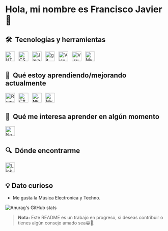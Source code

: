 # Hola, mi nombre es Francisco Javier   👋

## 🛠  Tecnologías y herramientas

[<img src="https://img.shields.io/badge/HTML5-282C34?logo=html5&logoColor=E34F26" alt="HTML5 logo" title="HTML5" height="30" />][tech_tools_anchor]
&nbsp;
[<img src="https://img.shields.io/badge/CSS3-282C34?logo=css3&logoColor=1572B6" alt="CSS3 logo" title="CSS3" height="30" />][tech_tools_anchor]
&nbsp;
[<img src="https://img.shields.io/badge/JavaScript-282C34?logo=javascript&logoColor=F7DF1E" alt="JavaScript logo" title="JavaScript" height="30" />][tech_tools_anchor]
&nbsp;
[<img src="https://img.shields.io/badge/git-282C34?logo=git&logoColor=F05032" alt="git logo" title="git" height="30" />][tech_tools_anchor]
&nbsp;
[<img src="https://img.shields.io/badge/VS%20Code-282C34?logo=visual-studio-code&logoColor=007ACC" alt="Visual Studio Code logo" title="Visual Studio Code" height="30" />][tech_tools_anchor]
&nbsp;
[<img src="https://img.shields.io/badge/chatGPT-282C34?logo=openai&logoColor=white" alt="Visual Studio Code logo" title="chat GPT" height="30" />][tech_tools_anchor]
&nbsp;
 [<img src="https://img.shields.io/badge/bootstrap-282C34?logo=bootstrap&logoColor=780DF5" alt="MySQL" title="Node.js" height="30" />][learning_next_anchor]
&nbsp;

<a name="learning-next"></a>

 ## 📖  Qué estoy aprendiendo/mejorando actualmente

[<img src="https://img.shields.io/badge/React Native-282C34?logo=react&logoColor=61DAFB" alt="React Native logo" title="React Native" height="30" />][tech_tools_anchor]
&nbsp;
[<img src="https://img.shields.io/badge/c%23-282C34?logo=csharp&logoColor=795CDC" alt="C#" title="Node.js" height="30" />][learning_next_anchor]
&nbsp;
[<img src="https://img.shields.io/badge/.NET-282C34?logo=.net&logoColor=502BD3" alt=".NET" title="Node.js" height="30" />][learning_next_anchor]
&nbsp;
[<img src="https://img.shields.io/badge/mysql-282C34?logo=mysql&logoColor=005883" alt="MySQL" title="Node.js" height="30" />][learning_next_anchor]
&nbsp;
<!--[<img src="https://img.shields.io/static/v1?label=&message=styled-components&color=282C34&logo=styled-components&logoColor=DB7093" alt="styled-components logo" title="styled-components" height="30" />][learning_now_anchor]-->


## 👾  Qué me interesa aprender en algún momento

[<img src="https://img.shields.io/badge/Node.js-282C34?logo=node.js&logoColor=339933" alt="Node.js logo" title="Node.js" height="30" />][learning_next_anchor]
&nbsp;

<!-- [<img src="https://img.shields.io/badge/Flutter-282C34?logo=flutter&logoColor=02569B" alt="Flutter logo" title="Flutter" height="25" />][learning_next_anchor]
&nbsp;
[<img src="https://img.shields.io/badge/GraphQL-282C34?logo=graphql&logoColor=E10098" alt="GraphQL logo" title="GraphQL" height="25" />][learning_next_anchor]
&nbsp;
[<img src="https://img.shields.io/badge/MongoDB-282C34?logo=mongodb&logoColor=47A248" alt="MongoDB logo" title="MongoDB" height="25" />][learning_next_anchor]
&nbsp;
[<img src="https://img.shields.io/badge/Sass-282C34?logo=sass&logoColor=CC6699" alt="Sass logo" title="Sass" height="25" />][learning_next_anchor]
&nbsp;
[<img src="https://img.shields.io/badge/Tailwind%20CSS-282C34?logo=tailwind-css&logoColor=38B2AC" alt="Tailwind CSS logo" title="Tailwind CSS" height="25" />][learning_next_anchor]
&nbsp;
[<img src="https://img.shields.io/badge/Next.js-282C34?logo=next.js&logoColor=FFFFFF" alt="Next.js logo" title="Next.js" height="25" />][learning_next_anchor]
&nbsp;
[<img src="https://img.shields.io/badge/Express-282C34?logo=express&logoColor=FFFFFF" alt="Express.js logo" title="Express.js" height="25" />][learning_next_anchor] -->

## 🔍  Dónde encontrarme

[<img src="https://img.shields.io/badge/LinkedIn-282C34?logo=linkedin&logoColor=0077B5" alt="LinkedIn logo" title="LinkedIn" height="30" />](https://www.linkedin.com/in/francisco-javier-concepcion-cedeno)

[tech_tools_anchor]: #bonjour--
[learning_now_anchor]: #learning-now
[learning_next_anchor]: #learning-next

## 💡 Dato curioso

* Me gusta la Música Electronica y Techno.

 ![Anurag's GitHub stats](https://github-readme-stats.vercel.app/api?username=franciscojcc007&theme=dark) 

> **Nota:** Este README es un trabajo en progreso, si deseas contribuir o tienes algún consejo amado sea😁🫰.
